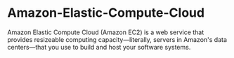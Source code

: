 # Amazon-Elastic-Compute-Cloud
Amazon Elastic Compute Cloud (Amazon EC2) is a web service that provides resizeable computing capacity—literally, servers in Amazon's data centers—that you use to build and host your software systems.
